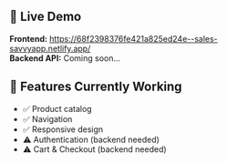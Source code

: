 ## 🚀 Live Demo
**Frontend:** https://68f2398376fe421a825ed24e--sales-savvyapp.netlify.app/  
**Backend API:** Coming soon...

## 📱 Features Currently Working
- ✅ Product catalog
- ✅ Navigation
- ✅ Responsive design
- ⚠️ Authentication (backend needed)
- ⚠️ Cart & Checkout (backend needed)
